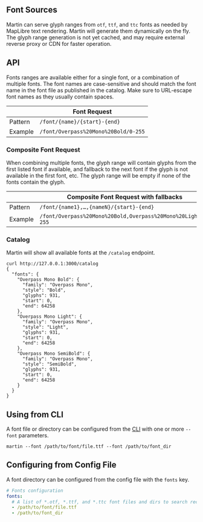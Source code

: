 ## Font Sources

Martin can serve glyph ranges from `otf`, `ttf`, and `ttc` fonts as needed by MapLibre text rendering. Martin will generate them dynamically on the fly.
The glyph range generation is not yet cached, and may require external reverse proxy or CDN for faster operation.    

## API
Fonts ranges are available either for a single font, or a combination of multiple fonts. The font names are case-sensitive and should match the font name in the font file as published in the catalog. Make sure to URL-escape font names as they usually contain spaces.

|         | Font Request                         |
|---------|--------------------------------------|
| Pattern | `/font/{name}/{start}-{end}`         |
| Example | `/font/Overpass%20Mono%20Bold/0-255` |


### Composite Font Request

When combining multiple fonts, the glyph range will contain glyphs from the first listed font if available, and fallback to the next font if the glyph is not available in the first font, etc. The glyph range will be empty if none of the fonts contain the glyph.

|         | Composite Font Request with fallbacks                        |
|---------|--------------------------------------------------------------|
| Pattern | `/font/{name1},…,{nameN}/{start}-{end}`                      |
| Example | `/font/Overpass%20Mono%20Bold,Overpass%20Mono%20Light/0-255` |

### Catalog
Martin will show all available fonts at the `/catalog` endpoint.

```shell
curl http://127.0.0.1:3000/catalog
{
  "fonts": {
    "Overpass Mono Bold": {
      "family": "Overpass Mono",
      "style": "Bold",
      "glyphs": 931,
      "start": 0,
      "end": 64258
    },
    "Overpass Mono Light": {
      "family": "Overpass Mono",
      "style": "Light",
      "glyphs": 931,
      "start": 0,
      "end": 64258
    },
    "Overpass Mono SemiBold": {
      "family": "Overpass Mono",
      "style": "SemiBold",
      "glyphs": 931,
      "start": 0,
      "end": 64258
    }
  }
}
```

## Using from CLI

A font file or directory can be configured from the [CLI](21-run-with-cli.md) with one or more `--font` parameters.

```shell
martin --font /path/to/font/file.ttf --font /path/to/font_dir
```

## Configuring from Config File

A font directory can be configured from the config file with the `fonts` key.

```yaml
# Fonts configuration
fonts:
  # A list of *.otf, *.ttf, and *.ttc font files and dirs to search recursively.
  - /path/to/font/file.ttf
  - /path/to/font_dir
```
